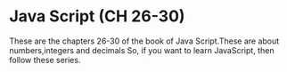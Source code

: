 # Java Script (CH 26-30)

These are the chapters 26-30 of the book of Java Script.These are about numbers,integers and decimals So, if you want to learn JavaScript, then follow these series.
